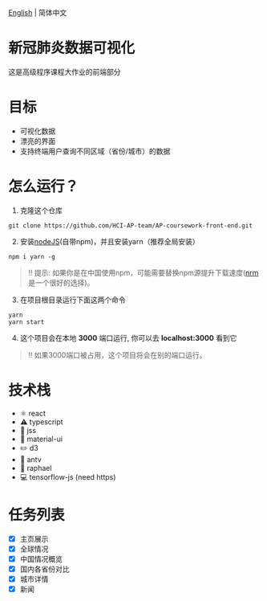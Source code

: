 [English](./README.md) | 简体中文
# 新冠肺炎数据可视化
这是高级程序课程大作业的前端部分

# 目标
- 可视化数据
- 漂亮的界面
- 支持终端用户查询不同区域（省份/城市）的数据

# 怎么运行？
1. 克隆这个仓库
```git
git clone https://github.com/HCI-AP-team/AP-coursework-front-end.git
```
2. 安装[nodeJS](https://nodejs.org/en/)(自带npm)，并且安装yarn（推荐全局安装）
```
npm i yarn -g
```
> :bangbang: 提示:
> 如果你是在中国使用npm，可能需要替换npm源提升下载速度([nrm](https://www.npmjs.com/package/nrm) 是一个很好的选择)。
3. 在项目根目录运行下面这两个命令
```shell
yarn 
yarn start
```
4. 这个项目会在本地 __3000__ 端口运行, 你可以去 __localhost:3000__ 看到它
> :bangbang: 如果3000端口被占用，这个项目将会在别的端口运行。

# 技术栈
- ⚛️ react
- :warning: typescript
- :eyes: jss
- :gem: material-ui
- :pencil2: d3
- :ant: antv
- :scroll: raphael
- :computer: tensorflow-js (need https)


# 任务列表
- [x] 主页展示
- [x] 全球情况
- [x] 中国情况概览
- [x] 国内各省份对比
- [x] 城市详情
- [x] 新闻